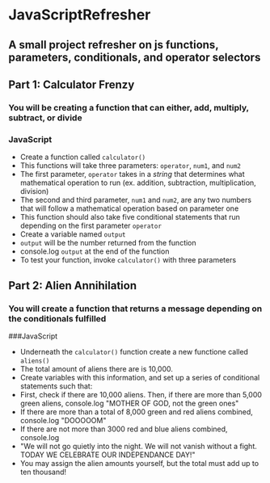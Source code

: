 # JavaScriptRefresher
## A small project refresher on js functions, parameters, conditionals, and operator selectors

## Part 1: Calculator Frenzy
### You will be creating a function that can either, add, multiply, subtract, or divide

### JavaScript
- Create a function called `calculator()`
- This functions will take three parameters: `operator`, `num1`, and `num2`
- The first parameter, `operator` takes in a *string* that determines what mathematical operation to run (ex. addition, subtraction, multiplication, division)
- The second and third parameter, `num1` and `num2`, are any two numbers that will follow a mathematical operation based on parameter one
- This function should also take five conditional statements that run depending on the first parameter `operator`
- Create a variable named `output`
- `output` will be the number returned from the function
- console.log `output` at the end of the function
- To test your function, invoke `calculator()` with three parameters

## Part 2: Alien Annihilation
### You will create a function that returns a message depending on the conditionals fulfilled

###JavaScript
- Underneath the `calculator()` function create a new functione called `aliens()`
- The total amount of aliens there are is 10,000.
- Create variables with this information, and set up a series of conditional statements such that:
- First, check if there are 10,000 aliens. Then, if there are more than 5,000 green aliens, console.log "MOTHER OF GOD, not the green ones"
- If there are more than a total of 8,000 green and red aliens combined, console.log "DOOOOOM"
- If there are not more than 3000 red and blue aliens combined, console.log
- "We will not go quietly into the night. We will not vanish without a fight. TODAY WE CELEBRATE OUR INDEPENDANCE DAY!"
- You may assign the alien amounts yourself, but the total must add up to ten thousand!

